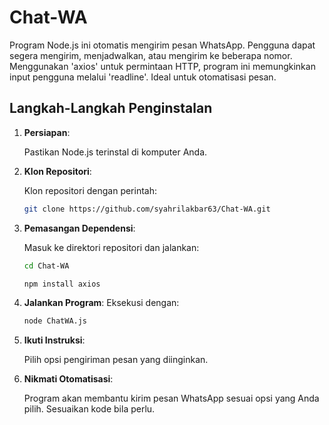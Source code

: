 # Chat-WA
Program Node.js ini otomatis mengirim pesan WhatsApp. Pengguna dapat segera mengirim, menjadwalkan, atau mengirim ke beberapa nomor. Menggunakan 'axios' untuk permintaan HTTP, program ini memungkinkan input pengguna melalui 'readline'. Ideal untuk otomatisasi pesan.

## Langkah-Langkah Penginstalan

1. **Persiapan**:

   Pastikan Node.js terinstal di komputer Anda.

2. **Klon Repositori**:

   Klon repositori dengan perintah:
   ```bash
   git clone https://github.com/syahrilakbar63/Chat-WA.git
   ```

3. **Pemasangan Dependensi**:

   Masuk ke direktori repositori dan jalankan:
   ```bash
   cd Chat-WA
   ```

   ```bash
   npm install axios
   ```

4. **Jalankan Program**:
   Eksekusi dengan:
   ```bash
   node ChatWA.js
   ```

5. **Ikuti Instruksi**:

   Pilih opsi pengiriman pesan yang diinginkan.

6. **Nikmati Otomatisasi**:

   Program akan membantu kirim pesan WhatsApp sesuai opsi yang Anda pilih. Sesuaikan kode bila perlu.
